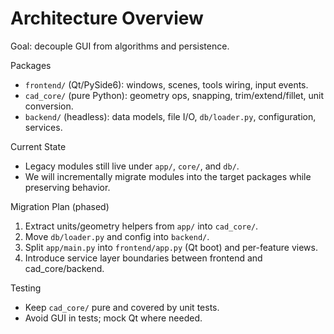 # Architecture Overview

Goal: decouple GUI from algorithms and persistence.

Packages
- `frontend/` (Qt/PySide6): windows, scenes, tools wiring, input events.
- `cad_core/` (pure Python): geometry ops, snapping, trim/extend/fillet, unit conversion.
- `backend/` (headless): data models, file I/O, `db/loader.py`, configuration, services.

Current State
- Legacy modules still live under `app/`, `core/`, and `db/`.
- We will incrementally migrate modules into the target packages while preserving behavior.

Migration Plan (phased)
1. Extract units/geometry helpers from `app/` into `cad_core/`.
2. Move `db/loader.py` and config into `backend/`.
3. Split `app/main.py` into `frontend/app.py` (Qt boot) and per-feature views.
4. Introduce service layer boundaries between frontend and cad_core/backend.

Testing
- Keep `cad_core/` pure and covered by unit tests.
- Avoid GUI in tests; mock Qt where needed.

